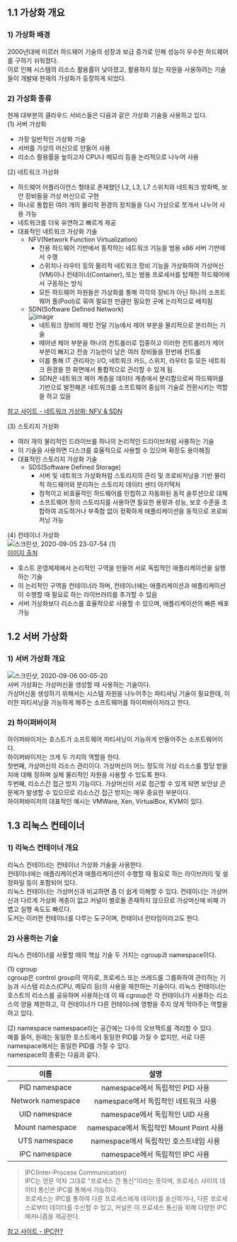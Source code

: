 ## 1.1 가상화 개요
### 1) 가상화 배경
2000년대에 이르러 하드웨어 기술의 성장과 보급 증가로 인해 성능이 우수한 하드웨어를 구하기 쉬워졌다.   
이로 인해 시스템의 리소스 활용률이 낮아졌고, 활용하지 않는 자원을 사용하려는 기술들이 개발돼 현재의 가상화가 등장하게 되었다.

### 2) 가상화 종류
현재 대부분의 클라우드 서비스들은 다음과 같은 가상화 기술을 사용하고 있다.  
(1) 서버 가상화
- 가장 일반적인 가상화 기술
- 서버를 가상의 머신으로 만들어 사용
- 리소스 활용률을 높이고자 CPU나 메모리 등을 논리적으로 나누어 사용

(2) 네트워크 가상화
- 하드웨어 어플라이언스 형태로 존재했던 L2, L3, L7 스위치와 네트워크 방화벽, 보안 장비들을 가상 머신으로 구현
- 하나로 통합된 여러 개의 물리적 환경의 장치들을 다시 가상으로 쪼개서 나누어 사용 가능
- 네트워크를 더욱 유연하고 빠르게 제공
- 대표적인 네트워크 가상화 기술
  - NFV(Network Function Virtualization)
    - 전용 하드웨어 기반에서 동작하는 네트워크 기능을 범용 x86 서버 기반에서 수행
    - 스위치나 라우터 등의 물리적 네트워크 장비 기능을 가상화하여 가상머신(VM)이나 컨테이너(Container), 또는 범용 프로세서를 탑재한 하드웨어에서 구동하는 방식
    - 모든 하드웨어 자원들은 가상화를 통해 각각의 장비가 아닌 하나의 소프트웨어 풀(Pool)로 묶여 필요한 만큼만 필요한 곳에 논리적으로 배치됨
  - SDN(Software Defined Network)  
  ![image](https://user-images.githubusercontent.com/53208493/92306191-1ef39900-efc8-11ea-8087-817be08b13a5.png)
    - 네트워크 장비의 패킷 전달 기능에서 제어 부분을 물리적으로 분리하는 기술
    - 떼어낸 제어 부분을 하나의 컨트롤러로 집중하고 이러한 컨트롤러가 제어 부분이 빠지고 전송 기능만이 남은 여러 장비들을 한번에 컨트롤
    - 이를 통해 IT 관리자는 I/O, 네트워크 카드, 스위치, 라우터 등 모든 네트워크 환경을 한 화면에서 통합적으로 관리할 수 있게 됨. 
    - SDN은 네트워크 제어 계층을 데이터 계층에서 분리함으로써 하드웨어를 기반으로 발전해온 네트워크를 소프트웨어 중심의 기술로 전환시키는 역할을 하고 있음 
    
[참고 사이트 - 네트워크 가상화: NFV & SDN](https://m.blog.naver.com/shakey7/221848950760)

(3) 스토리지 가상화
- 여러 개의 물리적인 드라이브를 하나의 논리적인 드라이브처럼 사용하는 기술
- 이 기술을 사용하면 디스크를 효율적으로 사용할 수 있으며 확장도 용이해짐
- 대표적인 스토리지 가상화 기술
  - SDS(Software Defined Storage)
    - 서버 및 네트워크 가상화처럼 스토리지의 관리 및 프로비저닝을 기반 물리적 하드웨어와 분리하는 스토리지 데이터 센터 아키텍처
    - 정적이고 비효율적인 하드웨어를 민첩하고 자동화된 동적 솔루션으로 대체
    - 소프트웨어 정의 스토리지를 사용하면 필요한 용량과 성능, 보호 수준을 조합하여 과도하거나 부족함 없이 정확하게 애플리케이션을 동적으로 프로비저닝 가능

(4) 컨테이너 가상화  
![스크린샷, 2020-09-05 23-07-54 (1)](https://user-images.githubusercontent.com/53208493/92307978-21a8bb00-efd5-11ea-9f35-6bcee202b596.png)  
[이미지 출처](https://m.blog.naver.com/PostView.nhn?blogId=complusblog&logNo=220980996544&proxyReferer=https:%2F%2Fwww.google.com%2F)  
- 호스트 운영체제에서 논리적인 구역을 만들어 서로 독립적인 애플리케이션을 실행하는 기술
- 이 논리적인 구역을 컨테이너라 하며, 컨테이너에는 애플리케이션과 애플리케이션이 수행할 때 필요로 하는 라이브러리를 추가할 수 있음
- 서버 가상화보다 리소스를 효율적으로 사용할 수 있으며, 애플리케이션의 빠른 배포 가능

## 1.2 서버 가상화
### 1) 서버 가상화 개요  
![스크린샷, 2020-09-06 00-05-20](https://user-images.githubusercontent.com/53208493/92307948-d55d7b00-efd4-11ea-83c4-c86822f94ad1.png)  
서버 가상화는 가상머신을 생성할 때 사용하는 기술이다.   
가상머신을 생성하기 위해서는 시스템 자원을 나누어주는 파티셔닝 기술이 필요한데, 이러한 파티셔닝을 가능하게 해주는 소프트웨어를 하이퍼바이저라고 한다.  

### 2) 하이퍼바이저
하이퍼바이저는 호스트가 소프트웨어 파티셔닝이 가능하게 만들어주는 소프트웨어이다.   
하이퍼바이저는 크게 두 가지의 역할을 한다.  
첫번째, 가상머신의 리소스 관리이다. 가상머신이 어느 정도의 가상 리소스를 할당 받을지에 대해 정하며 실제 물리적인 자원을 사용할 수 있도록 한다.  
두번째, 리소스간 접근 방지 기능이다. 가상머신이 서로 접근할 수 있게 되면 보안상 큰 문제가 발생할 수 있으므로 리소스간 접근 방지는 매우 중요한 부분이다.   
하이퍼바이저의 대표적인 예시는 VMWare, Xen, VirtualBox, KVM이 있다.  

## 1.3 리눅스 컨테이너
### 1) 리눅스 컨테이너 개요
리눅스 컨테이너는 컨테이너 가상화 기술을 사용한다.   
컨테이너에는 애플리케이션과 애플리케이션이 수행할 때 필요로 하는 라이브러리 및 설정파일 등이 포함되어 있다.  
리눅스 컨테이너는 가상머신과 비교하면 좀 더 쉽게 이해할 수 있다. 컨테이너는 가상머신과 다르게 가상화 계층이 없고 커널이 별로돌 존재하지 않으므로 가상머신에 비해 가볍고 실행 속도도 빠르다.  
도커는 이러한 컨테이너를 다루는 도구이며, 컨테이너 런타임이라고도 한다.  

### 2) 사용하는 기술
리눅스 컨테이너를 사욯할 때의 핵심 기술 두 가지는 cgroup과 namespace이다.  

(1) cgroup  
cgroup은 control group의 약자로, 프로세스 또는 쓰레드를 그룹화하여 관리하는 기능과 시스템 리소스(CPU, 메모리 등)의 사용을 제한하는 기술이다.
리눅스 컨테이너는 호스트의 리소스를 공유하며 사용하는데 이 때 cgroup은 각 컨테이너가 사용하는 리소스의 양을 제한하고, 각 컨테이너가 다른 컨테이너에 영향을 주지 않게 막아주는 역할을 하고 있다.  

(2) namespace
namespace라는 공간에는 다수의 오브젝트를 격리할 수 있다.   
예를 들어, 원래는 동일한 호스트에서 동일한 PID를 가질 수 없지만, 서로 다른 namespace에서는 동일한 PID를 가질 수 있다.  
namespace의 종류는 다음과 같다.  

|이름|설명|  
|:---:|:---:|  
|PID namespace|namespace에서 독립적인 PID 사용|  
|Network namespace|namespace에서 독립적인 네트워크 사용|  
|UID namespace|namespace에서 독립적인 UID 사용|  
|Mount namespace|namespace에서 독립적인 Mount Point 사용|  
|UTS namespace|namespace에서 독립적인 호스트네임 사용|  
|IPC namespace|namespace에서 독립적인 IPC 사용|  

> IPC(Inter-Process Communication)  
> IPC는 영문 약자 그대로 "프로세스 간 통신"이라는 뜻이며, 프로세스 사이의 데이터 통신은 IPC를 통해서 가능하다.  
  프로세스는 IPC를 통하여 다른 프로세스에게 데이터를 송신하거나, 다른 프로세스로부터 데이터를 수신할 수 있고, 커널은 이 프로세스 통신을 위해 다양한 IPC 매커니즘을 제공한다.   

[참고 사이트 - IPC란?](http://blog.naver.com/PostView.nhn?blogId=green187&logNo=110130416319)

